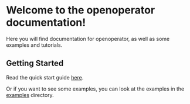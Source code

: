 # Welcome to the openoperator documentation!

Here you will find documentation for openoperator, as well as some examples and tutorials.

## Getting Started

Read the quick start guide [here](/docs/quickstart.md).

Or if you want to see some examples, you can look at the examples in the [examples](/examples/) directory.

